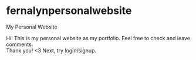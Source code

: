 # fernalynpersonalwebsite
My Personal Website

Hi! This is my personal website as my portfolio.
Feel free to check and leave comments. <br>
Thank you! <3
Next, try login/signup.
